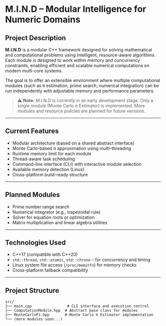 # M.I.N.D – Modular Intelligence for Numeric Domains

## Project Description

**M.I.N.D** is a modular C++ framework designed for solving mathematical and computational problems using intelligent, resource-aware algorithms. Each module is designed to work within memory and concurrency constraints, enabling efficient and scalable numerical computations on modern multi-core systems.

The goal is to offer an extensible environment where multiple computational modules (such as π estimation, prime search, numerical integration) can be run independently with adjustable memory and performance parameters.

>⚠ **Note:** M.I.N.D is currently in an early development stage. Only a single module (Monte Carlo π Estimator) is implemented. More modules and resource policies are planned for future versions.

---

## Current Features

- Modular architecture (based on a shared abstract interface)
- Monte Carlo-based π approximation using multi-threading
- Runtime memory limit for each module
- Thread-aware task scheduling
- Command-line interface (CLI) with interactive module selection
- Available memory detection (Linux)
- Cross-platform build-ready structure

---

## Planned Modules

-  Prime number range search
-  Numerical integrator (e.g., trapezoidal rule)
-  Solver for equation roots or optimization
-  Matrix multiplication and linear algebra utilities

---

## Technologies Used

- C++17 (compatible with C++20)
- `std::thread`, `std::atomic`, `std::chrono` – for concurrency and timing
- Linux system file access (`/proc/meminfo`) for memory checks
- Cross-platform fallback compatibility

---

## Project Structure

```plaintext
src/
├── main.cpp                # CLI interface and execution control
├── ComputationModule.hpp  # Abstract base class for modules
├── MonteCarloPi.hpp       # Monte Carlo π Estimator implementation
└── (more modules soon...)
